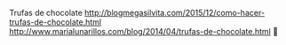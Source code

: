 Trufas de chocolate	http://blogmegasilvita.com/2015/12/como-hacer-trufas-de-chocolate.html	http://www.marialunarillos.com/blog/2014/04/trufas-de-chocolate.html
਍